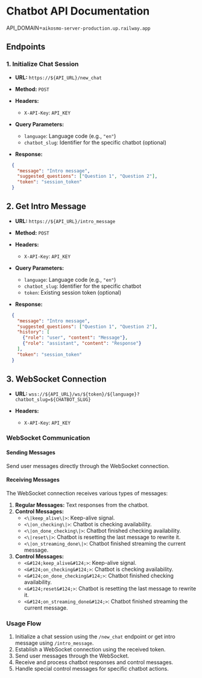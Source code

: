 # Chatbot API Documentation

API_DOMAIN=`aikosmo-server-production.up.railway.app`

## Endpoints

### 1. Initialize Chat Session

- **URL:** `https://${API_URL}/new_chat`
- **Method:** `POST`

- **Headers:**
  - `X-API-Key`: `API_KEY`

- **Query Parameters:**
  - `language`: Language code (e.g., `"en"`)
  - `chatbot_slug`: Identifier for the specific chatbot (optional)

- **Response:**
```json
  {
    "message": "Intro message",
    "suggested_questions": ["Question 1", "Question 2"],
    "token": "session_token"
  }
```

## 2. Get Intro Message

- **URL:** `https://${API_URL}/intro_message`
- **Method:** `POST`

- **Headers:**
  - `X-API-Key`: `API_KEY`

- **Query Parameters:**
  - `language`: Language code (e.g., `"en"`)
  - `chatbot_slug`: Identifier for the specific chatbot
  - `token`: Existing session token (optional)

- **Response:**
```json
  {
    "message": "Intro message",
    "suggested_questions": ["Question 1", "Question 2"],
    "history": [
      {"role": "user", "content": "Message"},
      {"role": "assistant", "content": "Response"}
    ],
    "token": "session_token"
  }
```

## 3. WebSocket Connection

- **URL:** `wss://${API_URL}/ws/${token}/${language}?chatbot_slug=${CHATBOT_SLUG}`

- **Headers:**
  - `X-API-Key`: `API_KEY`

### WebSocket Communication

#### Sending Messages

Send user messages directly through the WebSocket connection.

#### Receiving Messages

The WebSocket connection receives various types of messages:

1. **Regular Messages:** Text responses from the chatbot.
2. **Control Messages:**
   - `<\|keep_alive\|>`: Keep-alive signal.
   - `<\|on_checking\|>`: Chatbot is checking availability.
   - `<\|on_done_checking\|>`: Chatbot finished checking availability.
   - `<\|reset\|>`: Chatbot is resetting the last message to rewrite it.
   - `<\|on_streaming_done\|>`: Chatbot finished streaming the current message.
2. **Control Messages:**
   - `<&#124;keep_alive&#124;>`: Keep-alive signal.
   - `<&#124;on_checking&#124;>`: Chatbot is checking availability.
   - `<&#124;on_done_checking&#124;>`: Chatbot finished checking availability.
   - `<&#124;reset&#124;>`: Chatbot is resetting the last message to rewrite it.
   - `<&#124;on_streaming_done&#124;>`: Chatbot finished streaming the current message.

### Usage Flow

1. Initialize a chat session using the `/new_chat` endpoint or get intro message using `/intro_message`.
2. Establish a WebSocket connection using the received token.
3. Send user messages through the WebSocket.
4. Receive and process chatbot responses and control messages.
5. Handle special control messages for specific chatbot actions.


